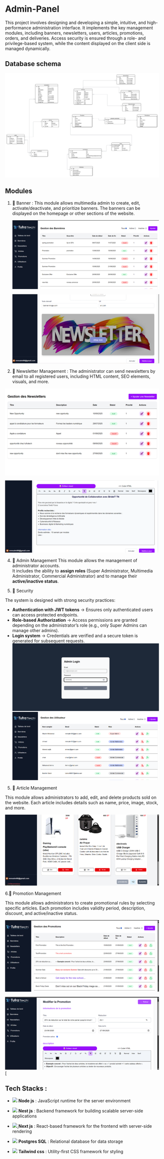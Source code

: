# Admin-Panel

This project involves designing and developing a simple, intuitive, and high-performance administration interface. It implements the key management modules, including banners, newsletters, users, articles, promotions, orders, and deliveries. Access security is ensured through a role- and privilege-based system, while the content displayed on the client side is managed dynamically.
## Database schema

![Database](DatabaseScheama.png)
## Modules 

1. 📌 Banner :
   This module allows multimedia admin to create, edit, activate/deactivate, and prioritize banners.
    The banners can be displayed on the homepage or other sections of the website.

   ![banner](banner1.png)

    ![banner](banner2.png)

3. 📌 Newsletter Management :
   The administrator can send newsletters by email to all registered users, including HTML content, SEO elements, visuals, and more.

  ![newsletter](newsletter1.png)

  ![newsletter](newsletter2.png)

4.  📌 Admin Management
This module allows the management of administrator accounts.  
It includes the ability to **assign roles** (Super Administrator, Multimedia Administrator, Commercial Administrator) and to manage their **active/inactive status**.

5. 🔐 Security

The system is designed with strong security practices:

- **Authentication with JWT tokens** → Ensures only authenticated users can access protected endpoints.  
- **Role-based Authorization** → Access permissions are granted depending on the administrator’s role (e.g., only Super Admins can manage other admins).  
- **Login system** → Credentials are verified and a secure token is generated for subsequent requests.
  ![login](login.png)
  ![utilisateur](utilisateur.png)
  
5. 📌 Article Management
  
  This module allows administrators to add, edit, and delete products sold on the website.
  Each article includes details such as name, price, image, stock, and more.

  ![article](articles1.png)
  
  
6.📌 Promotion Management

  This module allows administrators to create promotional rules by selecting specific articles.
  Each promotion includes validity period, description, discount, and active/inactive status.

  ![promotion](promotion1.png)

  ![promotion](promotion2.png)[

## Tech Stacks : 

- <a href="https://nodejs.org/fr" target="blank"> <img  width="25px" height="auto" src="https://upload.wikimedia.org/wikipedia/commons/d/d9/Node.js_logo.svg" ></img></a>
**Node js** :  JavaScript runtime for the server environment
- <a href="https://nestjs.com" target="blank"><img  width="25px" height="auto" src="https://upload.wikimedia.org/wikipedia/commons/a/a8/NestJS.svg" ></img></a>
**Nest js** : Backend framework for building scalable server-side applications
- <a href="https://nextjs.com" target="blank"><img  width="25px" height="auto" src="https://tech.sparkfabrik.com/images/content/nextjs/nextjs-logo.jpg" ></img> </a>
**Next js** :  React-based framework for the frontend with server-side rendering  
- <a href="https://www.postgresql.org/" target="blank"> <img  width="40px" height="auto" src="https://www.cleo.com/sites/default/files/2023-12/postgresql-logo.png" ></img></a>
**Postgres SQL** : Relational database for data storage

- <a href="https://tailwindcss.com/" target="blank"> <img  width="40px" height="auto" src="https://encrypted-tbn0.gstatic.com/images?q=tbn:ANd9GcTSDKn3vA2YUbXzN0ZC3gALWJ08gJN-Drl15w&s" ></img></a>
**Tailwind css** :  Utility-first CSS framework for styling  
